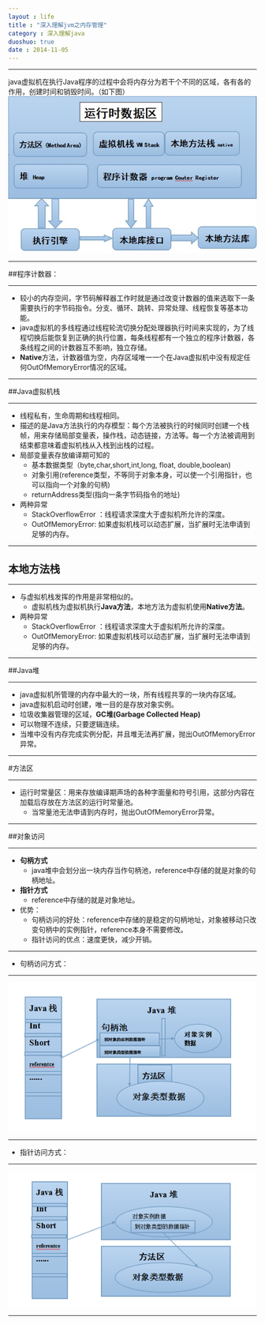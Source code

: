 ```yaml
---
layout : life
title : "深入理解jvm之内存管理"
category : 深入理解java
duoshuo: true
date : 2014-11-05
---
```

------------
java虚拟机在执行Java程序的过程中会将内存分为若干个不同的区域，各有各的作用，创建时间和销毁时间。（如下图）
![onepiece](/life/picture/date.jpg)

-------------

##程序计数器：

-------------

* 较小的内存空间，字节码解释器工作时就是通过改变计数器的值来选取下一条需要执行的字节码指令。分支、循环、跳转、异常处理、线程恢复等基本功能。
* java虚拟机的多线程通过线程轮流切换分配处理器执行时间来实现的，为了线程切换后能恢复到正确的执行位置，每条线程都有一个独立的程序计数器，各条线程之间的计数器互不影响，独立存储。
* **Native**方法，计数器值为空，内存区域唯一一个在Java虚拟机中没有规定任何OutOfMemoryError情况的区域。

-------------

##Java虚拟机栈

--------------
* 线程私有，生命周期和线程相同。
* 描述的是Java方法执行的内存模型：每个方法被执行的时候同时创建一个栈帧，用来存储局部变量表，操作栈，动态链接，方法等。每一个方法被调用到结束都意味着虚拟机栈从入栈到出栈的过程。
* 局部变量表存放编译期可知的
	* 基本数据类型（byte,char,short,int,long, float, double,boolean)
	* 对象引用(reference类型，不等同于对象本身，可以使一个引用指针，也可以指向一个对象的句柄)
	* returnAddress类型(指向一条字节码指令的地址)
* 两种异常
  * StackOverflowError ：线程请求深度大于虚拟机所允许的深度。
  * OutOfMemoryError: 如果虚拟机栈可以动态扩展，当扩展时无法申请到足够的内存。

 -----------

## 本地方法栈

------------

* 与虚拟机栈发挥的作用是非常相似的。
	* 虚拟机栈为虚拟机执行**Java方法**，本地方法为虚拟机使用**Native方法**。
* 两种异常
  * StackOverflowError ：线程请求深度大于虚拟机所允许的深度。
  * OutOfMemoryError: 如果虚拟机栈可以动态扩展，当扩展时无法申请到足够的内存。
 
 -------------
 
 ##Java堆
 
 -------------
 
 * java虚拟机所管理的内存中最大的一块，所有线程共享的一块内存区域。
 * java虚拟机启动时创建，唯一目的是存放对象实例。
 * 垃圾收集器管理的区域，**GC堆(Garbage Collected Heap)**
 * 可以物理不连续，只要逻辑连续。
 * 当堆中没有内存完成实例分配，并且堆无法再扩展，抛出OutOfMemoryError异常。
 
 --------------
 
 #方法区
 
 ------------

  * 运行时常量区：用来存放编译期声场的各种字面量和符号引用，这部分内容在加载后存放在方法区的运行时常量池。
	* 当常量池无法申请到内存时，抛出OutOfMemoryError异常。

-------------

##对象访问

------------

* **句柄方式**
	* java堆中会划分出一块内存当作句柄池，reference中存储的就是对象的句柄地址。
* **指针方式**
	* reference中存储的就是对象地址。
* 优势：
	* 句柄访问的好处：reference中存储的是稳定的句柄地址，对象被移动只改变句柄中的实例指针，reference本身不需要修改。
	* 指针访问的优点：速度更快，减少开销。
	
------------

* 句柄访问方式：

-----------

![jubing](/life/picture/jubing.png)

--------------

* 指针访问方式：

-----------------

![zhizheng](/life/picture/zhizheng.png)

----------